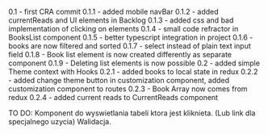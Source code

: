 0.1 - first CRA commit
0.1.1 - added mobile navBar
0.1.2 - added currentReads and UI elements in Backlog
0.1.3 - added css and bad implementation of clicking on elements
0.1.4 - small code refractor in BooksList component
0.1.5 - better typescript integration in project
0.1.6 - books are now filtered and sorted
0.1.7 - select instead of plain text input field
0.1.8 - Book list element is now created differently as separate component
0.1.9 - Deleting list elements is now possible
0.2 - added simple Theme context with Hooks
0.2.1 - added books to local state in redux
0.2.2 - added change theme button in customization component, added customization component to routes
0.2.3 - Book Array now comes from redux
0.2.4 - added current reads to CurrentReads component

TO DO:
Komponent do wyswietlania tabeli ktora jest kliknieta. (Lub link dla specjalnego uzycia)
Walidacja.
